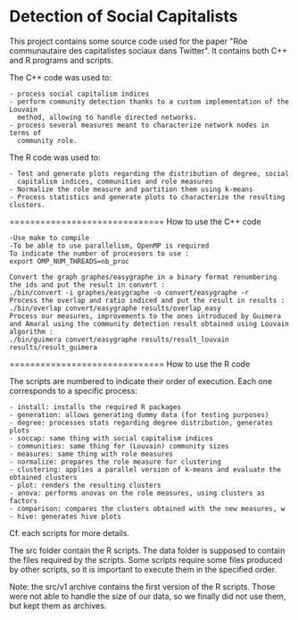 Detection of Social Capitalists
==============================

This project contains some source code used for the paper "Rôe communautaire des 
capitalistes sociaux dans Twitter". It contains both C++ and R programs and scripts.

The C++ code was used to:

	- process social capitalism indices
	- perform community detection thanks to a custom implementation of the Louvain
	  method, allowing to handle directed networks.
	- process several measures meant to characterize network nodes in terms of
	  community role.

The R code was used to:

	- Test and generate plots regarding the distribution of degree, social 
	  capitalism indices, communities and role measures
	- Normalize the role measure and partition them using k-means
	- Process statistics and generate plots to characterize the resulting clusters.
	
==============================
How to use the C++ code

	-Use make to compile
	-To be able to use parallelism, OpenMP is required
	To indicate the number of processors to use :
	export OMP_NUM_THREADS=nb_proc

	Convert the graph graphes/easygraphe in a binary format renumbering the ids and put the result in convert :
	./bin/convert -i graphes/easygraphe -o convert/easygraphe -r
	Process the overlap and ratio indiced and put the result in results :
	./bin/overlap convert/easygraphe results/overlap_easy
	Process our measures, improvements to the ones introduced by Guimera and Amaral using the community detection result obtained using Louvain algorithm :
	./bin/guimera convert/easygraphe results/result_louvain results/result_guimera	
		
==============================
How to use the R code
	
The scripts are numbered to indicate their order of execution. Each one corresponds
to a specific process:

	- install: installs the required R packages
	- generation: allows generating dummy data (for testing purposes)
	- degree: processes stats regarding degree distribution, generates plots
	- soccap: same thing with social capitalism indices
	- communities: same thing for (Louvain) community sizes
	- measures:	same thing with role measures
	- normalize: prepares the role measure for clustering
	- clustering: applies a parallel version of k-means and evaluate the obtained clusters
	- plot: renders the resulting clusters
	- anova: performs anovas on the role measures, using clusters as factors
	- comparison: compares the clusters obtained with the new measures, w
	- hive: generates hive plots

Cf. each scripts for more details.

The src folder contain the R scripts. The data folder is supposed to contain the 
files required by the scripts. Some scripts require some files produced by other 
scripts, so it is important to execute them in the specified order.

Note: the src/v1 archive contains the first version of the R scripts. Those were
not able to handle the size of our data, so we finally did not use them, but kept 
them as archives.
